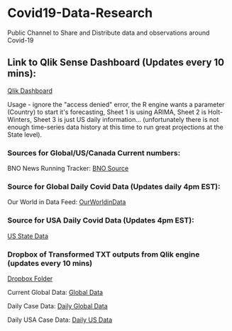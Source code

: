 # Covid19-Data-Research
Public Channel to Share and Distribute data and observations around Covid-19

## Link to Qlik Sense Dashboard (Updates every 10 mins): 
[Qlik Dashboard](https://pe.qlik.com/sense/app/461ae7bb-0091-454f-9519-9835af3b8019/sheet/92c809cd-7a99-4b2f-b053-6198dda1ddab/state/analysis)

Usage - ignore the "access denied" error, the R engine wants a parameter (Country) to start it's forecasting, Sheet 1 is using ARIMA, Sheet 2 is Holt-Winters, Sheet 3 is just US daily information... (unfortunately there is not enough time-series data history at this time to run great projections at the State level).

### Sources for Global/US/Canada Current numbers:  
BNO News Running Tracker:  [BNO Source](https://docs.google.com/spreadsheets/d/e/2PACX-1vR30F8lYP3jG7YOq8es0PBpJIE5yvRVZffOyaqC0GgMBN6yt0Q-NI8pxS7hd1F9dYXnowSC6zpZmW9D/pubhtml#)

### Source for Global Daily Covid Data (Updates daily 4pm EST):
Our World in Data Feed: [OurWorldinData](https://covid.ourworldindata.org/data/ecdc/full_data.csv)

### Source for USA Daily Covid Data (Updates 4pm EST):
[US State Data](https://docs.google.com/spreadsheets/u/2/d/e/2PACX-1vRwAqp96T9sYYq2-i7Tj0pvTf6XVHjDSMIKBdZHXiCGGdNC0ypEU9NbngS8mxea55JuCFuua1MUeOj5/pubhtml#)

### Dropbox of Transformed TXT outputs from Qlik engine (updates every 10 mins)
[Dropbox Folder](https://www.dropbox.com/sh/j2xzy9gdduxm203/AADMnF-0RIibcEEB0RFFCE59a?dl=0)

Current Global Data:  [Global Data](https://www.dropbox.com/s/7xhox211duf56t8/covid_data.txt)

Daily Case Data: [Daily Global Data](https://www.dropbox.com/s/c4rv00x47kvp05b/daily_global_data.txt)

Daily USA Case Data: [Daily US Data](https://www.dropbox.com/s/3hjc4n4ymbvk7e3/daily_USA_data.txt)






